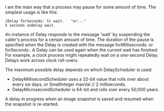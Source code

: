 I am the main way that a process may pause for some amount of time.  The simplest usage is like this:	(Delay forSeconds: 5) wait.   "or..."	5 seconds asDelay wait.An instance of Delay responds to the message 'wait' by suspending the caller's process for a certain amount of time. The duration of the pause is specified when the Delay is created with the message forMilliseconds: or forSeconds:. A Delay can be used again when the current wait has finished. For example, a clock process might repeatedly wait on a one-second Delay.  Delays work across  clock roll-overs.The maximum possible delay depends on which DelayScheduler is used:  * DelayMillisecondScheduler uses a 32-bit value that rolls over about every six days, or SmallInteger maxVal // 2 milliseconds.  * DelayMicrosecondScheduler is 64-bit and rolls over every 50,000 years. A delay in progress when an image snapshot is saved and resumed when the snapshot is re-started. 